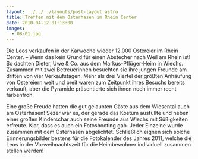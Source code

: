 ```yaml
---
layout: ../../../layouts/post-layout.astro
title: Treffen mit dem Osterhasen im Rhein Center
date: 2010-04-12 01:13:00
images:
  - 08-01.jpg
---
```


Die Leos verkaufen in der Karwoche wieder 12.000 Ostereier im Rhein Center. – Wenn das kein Grund für einen Abstecher nach Weil am Rhein ist! So dachten Dieter, Uwe & Co. aus dem Markus-Pflüger-Heim in Wiechs. Zusammen mit zwei Betreuerinnen besuchten sie ihre jungen Freunde am dritten von vier Verkaufstagen. Mehr als drei Viertel der größten Anhäufung von Ostereiern weit und breit waren zum Zeitpunkt ihres Besuchs bereits verkauft, aber die Pyramide präsentierte sich ihnen noch immer recht farbenfroh.

Eine große Freude hatten die gut gelaunten Gäste aus dem Wiesental auch am Osterhasen! Sezer war es, der gerade das Kostüm ausfüllte und neben einer großen Kinderschar auch seine Freunde aus Wiechs mit Süßigkeiten erfreute. Klar, dass es auch ein Fotoshooting gab. Jeder Einzelne wurde zusammen mit dem Osterhasen abgelichtet. Schließlich eignen sich solche Erinnerungsbilder bestens für die Fotokalender des Jahres 2011, welche die Leos in der Vorweihnachtszeit für die Heimbewohner individuell zusammen stellen werden!
